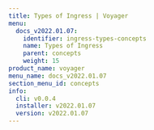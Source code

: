 ```yaml
---
title: Types of Ingress | Voyager
menu:
  docs_v2022.01.07:
    identifier: ingress-types-concepts
    name: Types of Ingress
    parent: concepts
    weight: 15
product_name: voyager
menu_name: docs_v2022.01.07
section_menu_id: concepts
info:
  cli: v0.0.4
  installer: v2022.01.07
  version: v2022.01.07
---
```


